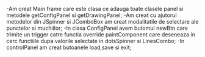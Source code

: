 
-Am creat Main frame care este clasa ce adauga toate clasele panel si metodele getConfigPanel si getDrawingPanel;
-Am creat cu ajutorul metodelor din JSpinner si JComboBox am creat modalitatile de selectare ale punctelor si muchiilor;
-In clasa ConfigPanel avem butomul newBtn care trimite un trigger catre functia override paintComponent care deseneaza in cerc functiile dupa valorile selectate in dotsSpinner si LinesCombo;
-In controlPanel am creat butoanele load,save si exit;

